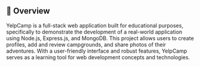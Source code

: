 ## 💫 Overview 
YelpCamp is a full-stack web application built for educational purposes, specifically to demonstrate the development of a real-world application using Node.js, Express.js, and MongoDB. This project allows users to create profiles, add and review campgrounds, and share photos of their adventures. With a user-friendly interface and robust features, YelpCamp serves as a learning tool for web development concepts and technologies.
